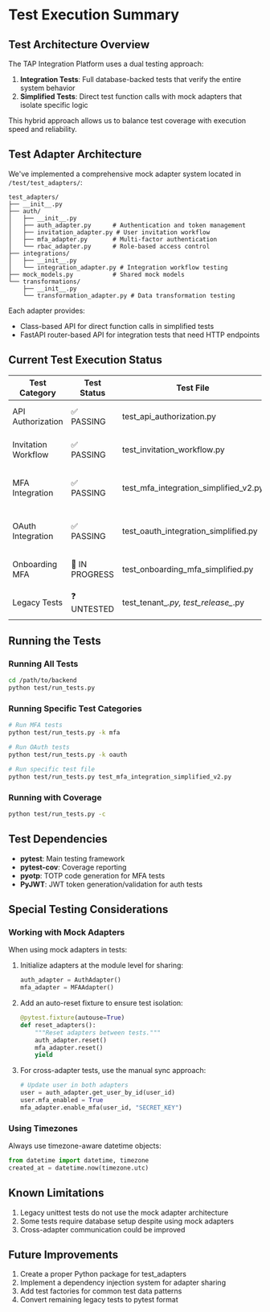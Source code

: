 # Test Execution Summary

## Test Architecture Overview

The TAP Integration Platform uses a dual testing approach:

1. **Integration Tests**: Full database-backed tests that verify the entire system behavior
2. **Simplified Tests**: Direct test function calls with mock adapters that isolate specific logic

This hybrid approach allows us to balance test coverage with execution speed and reliability.

## Test Adapter Architecture

We've implemented a comprehensive mock adapter system located in `/test/test_adapters/`:

```
test_adapters/
├── __init__.py
├── auth/
│   ├── __init__.py
│   ├── auth_adapter.py      # Authentication and token management
│   ├── invitation_adapter.py # User invitation workflow
│   ├── mfa_adapter.py       # Multi-factor authentication
│   └── rbac_adapter.py      # Role-based access control
├── integrations/
│   ├── __init__.py
│   └── integration_adapter.py # Integration workflow testing
├── mock_models.py           # Shared mock models
└── transformations/
    ├── __init__.py
    └── transformation_adapter.py # Data transformation testing
```

Each adapter provides:
- Class-based API for direct function calls in simplified tests
- FastAPI router-based API for integration tests that need HTTP endpoints

## Current Test Execution Status

| Test Category | Test Status | Test File | Notes |
|---------------|-------------|-----------|-------|
| API Authorization | ✅ PASSING | test_api_authorization.py | Using Pydantic v2 with @field_validator |
| Invitation Workflow | ✅ PASSING | test_invitation_workflow.py | Complete invitation process testing |
| MFA Integration | ✅ PASSING | test_mfa_integration_simplified_v2.py | Uses MFAAdapter for TOTP verification |
| OAuth Integration | ✅ PASSING | test_oauth_integration_simplified.py | Complete OAuth workflow testing |
| Onboarding MFA | 🔄 IN PROGRESS | test_onboarding_mfa_simplified.py | Working on timezone issues |
| Legacy Tests | ❓ UNTESTED | test_tenant_*.py, test_release_*.py | Legacy unittest-based tests |

## Running the Tests

### Running All Tests

```bash
cd /path/to/backend
python test/run_tests.py
```

### Running Specific Test Categories

```bash
# Run MFA tests
python test/run_tests.py -k mfa

# Run OAuth tests
python test/run_tests.py -k oauth

# Run specific test file
python test/run_tests.py test_mfa_integration_simplified_v2.py
```

### Running with Coverage

```bash
python test/run_tests.py -c
```

## Test Dependencies

- **pytest**: Main testing framework
- **pytest-cov**: Coverage reporting
- **pyotp**: TOTP code generation for MFA tests
- **PyJWT**: JWT token generation/validation for auth tests

## Special Testing Considerations

### Working with Mock Adapters

When using mock adapters in tests:

1. Initialize adapters at the module level for sharing:
   ```python
   auth_adapter = AuthAdapter()
   mfa_adapter = MFAAdapter()
   ```

2. Add an auto-reset fixture to ensure test isolation:
   ```python
   @pytest.fixture(autouse=True)
   def reset_adapters():
       """Reset adapters between tests."""
       auth_adapter.reset()
       mfa_adapter.reset()
       yield
   ```

3. For cross-adapter tests, use the manual sync approach:
   ```python
   # Update user in both adapters
   user = auth_adapter.get_user_by_id(user_id)
   user.mfa_enabled = True
   mfa_adapter.enable_mfa(user_id, "SECRET_KEY")
   ```

### Using Timezones

Always use timezone-aware datetime objects:

```python
from datetime import datetime, timezone
created_at = datetime.now(timezone.utc)
```

## Known Limitations

1. Legacy unittest tests do not use the mock adapter architecture
2. Some tests require database setup despite using mock adapters
3. Cross-adapter communication could be improved

## Future Improvements

1. Create a proper Python package for test_adapters
2. Implement a dependency injection system for adapter sharing
3. Add test factories for common test data patterns
4. Convert remaining legacy tests to pytest format